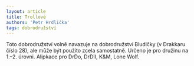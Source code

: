 ```yaml
---
layout: article
title: Trollové
authors: 'Petr Hrdlička'
tags: dobrodružství
---
```


Toto dobrodružství volně navazuje na dobrodružství Bludičky (v Drakkaru číslo 28), ale může být použito zcela samostatně. Určeno je pro družinu na 1.–2. úrovni. Alipkace pro DrDo, DrDII, K&M, Lone Wolf.
